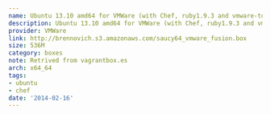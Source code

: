 ```yaml
---
name: Ubuntu 13.10 amd64 for VMWare (with Chef, ruby1.9.3 and vmware-tools)
description: Ubuntu 13.10 amd64 for VMWare (with Chef, ruby1.9.3 and vmware-tools)
provider: VMWare
link: http://brennovich.s3.amazonaws.com/saucy64_vmware_fusion.box
size: 536M
category: boxes
note: Retrived from vagrantbox.es
arch: x64_64
tags:
- ubuntu
- chef
date: '2014-02-16'
---
```

